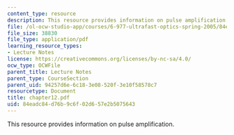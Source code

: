 ```yaml
---
content_type: resource
description: This resource provides information on pulse amplification.
file: /ol-ocw-studio-app/courses/6-977-ultrafast-optics-spring-2005/84eadc84d76b9c6f02d657e2b5075643_chapter12.pdf
file_size: 38830
file_type: application/pdf
learning_resource_types:
- Lecture Notes
license: https://creativecommons.org/licenses/by-nc-sa/4.0/
ocw_type: OCWFile
parent_title: Lecture Notes
parent_type: CourseSection
parent_uid: 94257d6e-6c18-3e08-520f-3e10f58578c7
resourcetype: Document
title: chapter12.pdf
uid: 84eadc84-d76b-9c6f-02d6-57e2b5075643
---
```

This resource provides information on pulse amplification.
